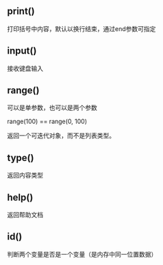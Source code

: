 ## print()

打印括号中内容，默认以换行结束，通过end参数可指定

## input()

接收键盘输入

## range()

可以是单参数，也可以是两个参数

range(100) == range(0, 100)	

返回一个可迭代对象，而不是列表类型。

## type()

返回内容类型

## help()

返回帮助文档

## id()

判断两个变量是否是一个变量（是内存中同一位置数据）
